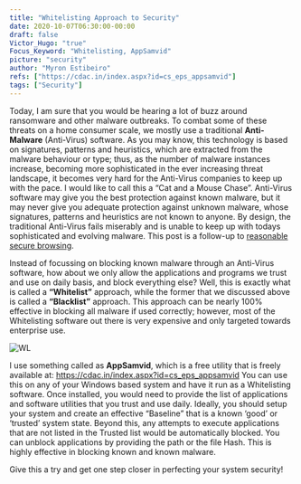 ```yaml
---
title: "Whitelisting Approach to Security"
date: 2020-10-07T06:30:00-00:00
draft: false
Victor_Hugo: "true"
Focus_Keyword: "Whitelisting, AppSamvid"
picture: "security"
author: "Myron Estibeiro"
refs: ["https://cdac.in/index.aspx?id=cs_eps_appsamvid"]
tags: ["Security"]
---
```


Today, I am sure that you would be hearing a lot of buzz around ransomware and other malware outbreaks.  To combat some of these threats on a home consumer scale, we mostly use a traditional __Anti-Malware__ (Anti-Virus) software. As you may know, this technology is based on signatures, patterns and heuristics, which are extracted from the malware behaviour or type; thus, as the number of malware instances increase, becoming more sophisticated in the ever increasing threat landscape, it becomes very hard for the Anti-Virus companies to keep up with the pace. I would like to call this a “Cat and a Mouse Chase”.  Anti-Virus software may give you the best protection against known malware, but it may never give you adequate protection against unknown malware, whose signatures, patterns and heuristics are not known to anyone. By design, the traditional Anti-Virus fails miserably and is unable to keep up with todays sophisticated and evolving malware. This post is a follow-up to [reasonable secure browsing](https://www.nextpertise.net/200805_reasonablysecurebrowsing/).


Instead of focussing on blocking known malware through an Anti-Virus software, how about we only allow the applications and programs we trust and use on daily basis, and block everything else? Well, this is exactly what is called a __“Whitelist”__ approach, while the former that we discussed above is called a __“Blacklist”__ approach. This approach can be nearly 100% effective in blocking all malware if used correctly; however, most of the Whitelisting software out there is very expensive and only targeted towards enterprise use.


![WL](/whitelist.png)


I use something called as __AppSamvid__, which is a free utility that is freely available at: https://cdac.in/index.aspx?id=cs_eps_appsamvid
You can use this on any of your Windows based system and have it run as a Whitelisting software. Once installed, you would need to provide the list of applications and software utilities that you trust and use daily. Ideally, you should setup your system and create an effective “Baseline” that is a known ‘good’ or ‘trusted’ system state. Beyond this, any attempts to execute applications that are not listed in the Trusted list would be automatically blocked. You can unblock applications by providing the path or the file Hash. This is highly effective in blocking known and known malware.


Give this a try and get one step closer in perfecting your system security!